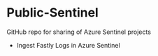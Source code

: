 # Public-Sentinel

GitHub repo for sharing of Azure Sentinel projects

<ul>
  <li>Ingest Fastly Logs in Azure Sentinel</li>
</ul>
